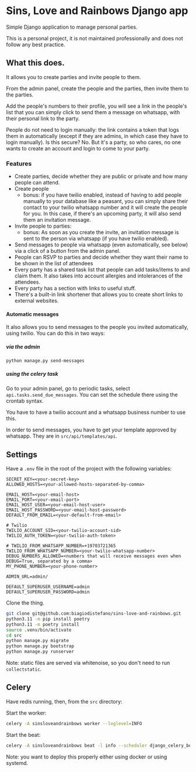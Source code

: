 # Sins, Love and Rainbows Django app

Simple Django application to manage personal parties.

This is a personal project, it is not maintained professionally and does not follow any best practice.

## What this does.

It allows you to create parties and invite people to them.

From the admin panel, create the people and the parties, then invite them to the parties.

Add the people's numbers to their profile, you will see a link in the people's list that you can simply click to send them a message on whatsapp, with their personal link to the party.

People do not need to login manually: the link contains a token that logs them in automatically (except if they are admins, in which case they have to login manually).
Is this secure? No. But it's a party, so who cares, no one wants to create an account and login to come to your party.

### Features

- Create parties, decide whether they are public or private and how many people can attend.
- Create people
  * bonus: if you have twilio enabled, instead of having to add people manually to your database like a peasant, you can simply share their contact to your twilio whatsapp number and it will create the people for you. In this case, if there's an upcoming party, it will also send them an invitation message.
- Invite people to parties:
  * bonus: As soon as you create the invite, an invitation message is sent to the person via whatsapp (if you have twilio enabled).
- Send messages to people via whatsapp (even automatically, see below) via a click of a button from the admin panel.
- People can RSVP to parties and decide whether they want their name to be shown in the list of attendees
- Every party has a shared task list that people can add tasks/items to and claim them. It also takes into account allergies and intolerances of the attendees.
- Every party has a section with links to useful stuff.
- There's a built-in link shortener that allows you to create short links to external websites.


#### Automatic messages

It also allows you to send messages to the people you invited automatically, using twilio. You can do this in two ways:

##### via the admin
```
python manage.py send-messages
```

##### using the celery task

Go to your admin panel, go to periodic tasks, select `api.tasks.send_due_messages`.
You can set the schedule there using the crontab syntax.

You have to have a twilio account and a whatsapp business number to use this.

In order to send messages, you have to get your template approved by whatsapp. They are in `src/api/templates/api`.

## Settings

Have a `.env` file in the root of the project with the following variables:

```dotenv
SECRET_KEY=<your-secret-key>
ALLOWED_HOSTS=<your-allowed-hosts-separated-by-comma>

EMAIL_HOST=<your-email-host>
EMAIL_PORT=<your-email-port>
EMAIL_HOST_USER=<your-email-host-user>
EMAIL_HOST_PASSWORD=<your-email-host-password>
DEFAULT_FROM_EMAIL=<your-default-from-email>

# Twilio
TWILIO_ACCOUNT_SID=<your-twilio-account-sid>
TWILIO_AUTH_TOKEN=<your-twilio-auth-token>

# TWILIO_FROM_WHATSAPP_NUMBER=+19703721365
TWILIO_FROM_WHATSAPP_NUMBER=<your-twilio-whatsapp-number>
DEBUG_NUMBERS_ALLOWED=<numbers that will receive messages even when DEBUG=True, separated by a comma>
MY_PHONE_NUMBER=<your-phone-number>

ADMIN_URL=admin/

DEFAULT_SUPERUSER_USERNAME=admin
DEFAULT_SUPERUSER_PASSWORD=admin
```

Clone the thing.

```bash
git clone git@github.com:biagiodistefano/sins-love-and-rainbows.git
python3.11 -m pip install poetry
python3.11 -m poetry install
source .venv/bin/activate
cd src
python manage.py migrate
python manage.py bootstrap
python manage.py runserver
```

Note: static files are served via whitenoise, so you don't need to run `collectstatic`.

## Celery
Have redis running, then, from the `src` directory:

Start the worker:

```bash
celery -A sinsloveandrainbows worker --loglevel=INFO
```

Start the beat:

```bash
celery -A sinsloveandrainbows beat -l info --scheduler django_celery_beat.schedulers:DatabaseScheduler
```

Note: you want to deploy this properly either using docker or using systemd.